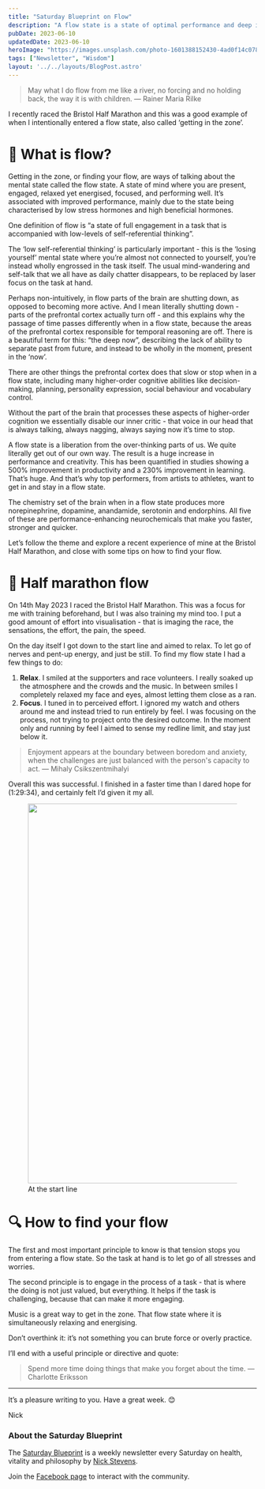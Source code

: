 ```yaml
---
title: "Saturday Blueprint on Flow"
description: "A flow state is a state of optimal performance and deep immersion in an activity, characterised by a heightened sense of focus."
pubDate: 2023-06-10
updatedDate: 2023-06-10
heroImage: "https://images.unsplash.com/photo-1601388152430-4ad0f14c0788?crop=entropy&cs=tinysrgb&fit=max&fm=jpg&ixid=M3wxMTc3M3wwfDF8c2VhcmNofDF8fGZsb3d8ZW58MHx8fHwxNjg1NzE4NTI5fDA&ixlib=rb-4.0.3&q=80&w=2000"
tags: ["Newsletter", "Wisdom"]
layout: '../../layouts/BlogPost.astro'
---
```


<blockquote>May what I do flow from me like a river, no forcing and no holding back, the way it is with children. — Rainer Maria Rilke</blockquote><p>I recently raced the Bristol Half Marathon and this was a good example of when I intentionally entered a flow state, also called ‘getting in the zone’.</p><h1 id="%F0%9F%90%B3-what-is-flow">🐳 What is flow?</h1><p>Getting in the zone, or finding your flow, are ways of talking about the mental state called the flow state. A state of mind where you are present, engaged, relaxed yet energised, focused, and performing well. It’s associated with improved performance, mainly due to the state being characterised by low stress hormones and high beneficial hormones.</p><p>One definition of flow is “a state of full engagement in a task that is accompanied with low-levels of self-referential thinking”.</p><p>The ‘low self-referential thinking’ is particularly important - this is the ‘losing yourself’ mental state where you’re almost not connected to yourself, you’re instead wholly engrossed in the task itself. The usual mind-wandering and self-talk that we all have as daily chatter disappears, to be replaced by laser focus on the task at hand.</p><p>Perhaps non-intuitively, in flow parts of the brain are shutting down, as opposed to becoming more active. And I mean literally shutting down - parts of the prefrontal cortex actually turn off - and this explains why the passage of time passes differently when in a flow state, because the areas of the prefrontal cortex responsible for temporal reasoning are off. There is a beautiful term for this: “the deep now”, describing the lack of ability to separate past from future, and instead to be wholly in the moment, present in the ‘now’.</p><p>There are other things the prefrontal cortex does that slow or stop when in a flow state, including many higher-order cognitive abilities like decision-making, planning, personality expression, social behaviour and vocabulary control.</p><p>Without the part of the brain that processes these aspects of higher-order cognition we essentially disable our inner critic - that voice in our head that is always talking, always nagging, always saying now it’s time to stop.</p><p>A flow state is a liberation from the over-thinking parts of us. We quite literally get out of our own way. The result is a huge increase in performance and creativity. This has been quantified in studies showing a 500% improvement in productivity and a 230% improvement in learning. That’s huge. And that’s why top performers, from artists to athletes, want to get in and stay in a flow state.</p><p>The chemistry set of the brain when in a flow state produces more norepinephrine, dopamine, anandamide, serotonin and endorphins. All five of these are performance-enhancing neurochemicals that make you faster, stronger and quicker.</p><p>Let’s follow the theme and explore a recent experience of mine at the Bristol Half Marathon, and close with some tips on how to find your flow.</p><h1 id="%F0%9F%8E%BD-half-marathon-flow">🎽 Half marathon flow</h1><p>On 14th May 2023 I raced the Bristol Half Marathon. This was a focus for me with training beforehand, but I was also training my mind too. I put a good amount of effort into visualisation - that is imaging the race, the sensations, the effort, the pain, the speed.</p><p>On the day itself I got down to the start line and aimed to relax. To let go of nerves and pent-up energy, and just be still. To find my flow state I had a few things to do:</p><ol><li><strong>Relax</strong>. I smiled at the supporters and race volunteers. I really soaked up the atmosphere and the crowds and the music. In between smiles I completely relaxed my face and eyes, almost letting them close as a ran.</li><li><strong>Focus</strong>. I tuned in to perceived effort. I ignored my watch and others around me and instead tried to run entirely by feel. I was focusing on the process, not trying to project onto the desired outcome. In the moment only and running by feel I aimed to sense my redline limit, and stay just below it.</li></ol><blockquote>Enjoyment appears at the boundary between boredom and anxiety, when the challenges are just balanced with the person's capacity to act. — Mihaly Csikszentmihalyi</blockquote><p>Overall this was successful. I finished in a faster time than I dared hope for (1:29:34), and certainly felt I’d given it my all.</p><figure class="kg-card kg-image-card kg-card-hascaption"><img src="/src/assets/images/2023/06/D7708398-056A-42ED-9F7B-69CE5494FB34_1_105_c.jpeg" class="kg-image" alt loading="lazy" width="1024" height="768" srcset="/src/assets/images/size/w600/2023/06/D7708398-056A-42ED-9F7B-69CE5494FB34_1_105_c.jpeg 600w, /src/assets/images/size/w1000/2023/06/D7708398-056A-42ED-9F7B-69CE5494FB34_1_105_c.jpeg 1000w, /src/assets/images/2023/06/D7708398-056A-42ED-9F7B-69CE5494FB34_1_105_c.jpeg 1024w" sizes="(min-width: 720px) 720px"><figcaption>At the start line</figcaption></figure><h1 id="%F0%9F%94%8D-how-to-find-your-flow">🔍 How to find your flow</h1><p>The first and most important principle to know is that tension stops you from entering a flow state. So the task at hand is to let go of all stresses and worries.</p><p>The second principle is to engage in the process of a task - that is where the doing is not just valued, but everything. It helps if the task is challenging, because that can make it more engaging.</p><p>Music is a great way to get in the zone. That flow state where it is simultaneously relaxing and energising. </p><p>Don’t overthink it: it’s not something you can brute force or overly practice.</p><p>I’ll end with a useful principle or directive and quote:</p><blockquote>Spend more time doing things that make you forget about the time. — Charlotte Eriksson</blockquote><hr><p>It’s a pleasure writing to you. Have a great week. 😊</p><p>Nick</p><h3 id="about-the-saturday-blueprint">About the Saturday Blueprint</h3><p>The <a href="/blog/newsletter/">Saturday Blueprint</a> is a weekly newsletter every Saturday on health, vitality and philosophy by <a href="/blog/">Nick Stevens</a>.</p><p>Join the <a href="https://www.facebook.com/devonblueprint/">Facebook page</a> to interact with the community.</p>